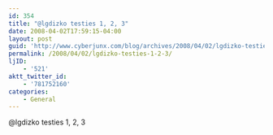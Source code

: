 ```yaml
---
id: 354
title: "@lgdizko testies 1, 2, 3"
date: 2008-04-02T17:59:15-04:00
layout: post
guid: 'http://www.cyberjunx.com/blog/archives/2008/04/02/lgdizko-testies-1-2-3/'
permalink: /2008/04/02/lgdizko-testies-1-2-3/
ljID:
    - '521'
aktt_twitter_id:
    - '781752160'
categories:
    - General
---
```


@lgdizko testies 1, 2, 3